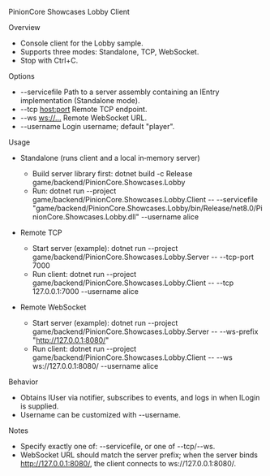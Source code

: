 PinionCore Showcases Lobby Client

Overview

- Console client for the Lobby sample.
- Supports three modes: Standalone, TCP, WebSocket.
- Stop with Ctrl+C.

Options

- --servicefile <path>        Path to a server assembly containing an IEntry implementation (Standalone mode).
- --tcp <host:port>           Remote TCP endpoint.
- --ws <ws://...>             Remote WebSocket URL.
- --username <name>           Login username; default "player".

Usage

- Standalone (runs client and a local in‑memory server)
  - Build server library first: dotnet build -c Release game/backend/PinionCore.Showcases.Lobby
  - Run: dotnet run --project game/backend/PinionCore.Showcases.Lobby.Client -- --servicefile "game/backend/PinionCore.Showcases.Lobby/bin/Release/net8.0/PinionCore.Showcases.Lobby.dll" --username alice

- Remote TCP
  - Start server (example): dotnet run --project game/backend/PinionCore.Showcases.Lobby.Server -- --tcp-port 7000
  - Run client: dotnet run --project game/backend/PinionCore.Showcases.Lobby.Client -- --tcp 127.0.0.1:7000 --username alice

- Remote WebSocket
  - Start server (example): dotnet run --project game/backend/PinionCore.Showcases.Lobby.Server -- --ws-prefix "http://127.0.0.1:8080/"
  - Run client: dotnet run --project game/backend/PinionCore.Showcases.Lobby.Client -- --ws ws://127.0.0.1:8080/ --username alice

Behavior

- Obtains IUser via notifier, subscribes to events, and logs in when ILogin is supplied.
- Username can be customized with --username.

Notes

- Specify exactly one of: --servicefile, or one of --tcp/--ws.
- WebSocket URL should match the server prefix; when the server binds http://127.0.0.1:8080/, the client connects to ws://127.0.0.1:8080/.

